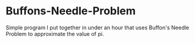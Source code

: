 # Buffons-Needle-Problem

Simple program I put together in under an hour that uses Buffon's Needle Problem to approximate the value of pi.
